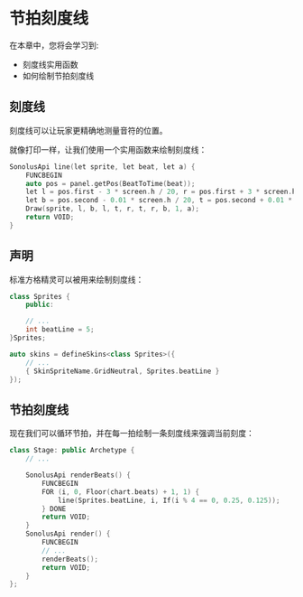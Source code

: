 # 节拍刻度线

在本章中，您将会学习到:

- 刻度线实用函数
- 如何绘制节拍刻度线

## 刻度线

刻度线可以让玩家更精确地测量音符的位置。

就像打印一样，让我们使用一个实用函数来绘制刻度线：

```cpp title='/engine/utils.cpp'
SonolusApi line(let sprite, let beat, let a) {
    FUNCBEGIN
    auto pos = panel.getPos(BeatToTime(beat));
    let l = pos.first - 3 * screen.h / 20, r = pos.first + 3 * screen.h / 20;
    let b = pos.second - 0.01 * screen.h / 20, t = pos.second + 0.01 * screen.h / 20;
    Draw(sprite, l, b, l, t, r, t, r, b, 1, a);
    return VOID;
}
```

## 声明

标准方格精灵可以被用来绘制刻度线：

```cpp title='/engine/skins.cpp'
class Sprites {
	public:

    // ...
    int beatLine = 5;
}Sprites;

auto skins = defineSkins<class Sprites>({
    // ...
    { SkinSpriteName.GridNeutral, Sprites.beatLine }
});
```

## 节拍刻度线

现在我们可以循环节拍，并在每一拍绘制一条刻度线来强调当前刻度：

```cpp title='/engine/preview/Stage.cpp'
class Stage: public Archetype {
    // ...

    SonolusApi renderBeats() {
        FUNCBEGIN
        FOR (i, 0, Floor(chart.beats) + 1, 1) {
            line(Sprites.beatLine, i, If(i % 4 == 0, 0.25, 0.125));
        } DONE
        return VOID;
    }
    SonolusApi render() {
        FUNCBEGIN
        // ...
        renderBeats();
        return VOID;
    }
};
```